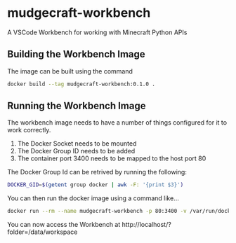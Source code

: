 # mudgecraft-workbench
A VSCode Workbench for working with Minecraft Python APIs


## Building the Workbench Image

The image can be built using the command

````bash
docker build --tag mudgecraft-workbench:0.1.0 .
````

## Running the Workbench Image

The workbench image needs to have a number of things configured for it to work correctly.

1. The Docker Socket needs to be mounted
2. The Docker Group ID needs to be added
3. The container port 3400 needs to be mapped to the host port 80

The Docker Group Id can be retrived by running the following:

```` bash
DOCKER_GID=$(getent group docker | awk -F: '{print $3}')
````

You can then run the docker image using a command like...

````bash
docker run --rm --name mudgecraft-workbench -p 80:3400 -v /var/run/docker.sock:/var/run/docker.sock --group-add ${DOCKER_GID} mudgecraft-workbench:0.1.0
````

You can now access the Workbench at http://localhost/?folder=/data/workspace